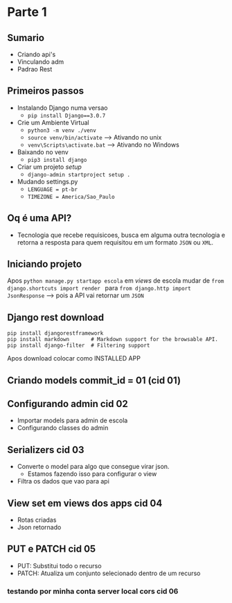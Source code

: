 # Parte 1

## Sumario

- Criando api's 
- Vinculando adm 
- Padrao Rest

## Primeiros passos

- Instalando Django numa versao
    - `pip install Django==3.0.7`
- Crie um Ambiente Virtual
    - `python3 -m venv ./venv`
    - `source venv/bin/activate` --> Ativando no unix
    - `venv\Scripts\activate.bat` --> Ativando no Windows
- Baixando no venv
    - `pip3 install django` 
- Criar um projeto *setup*
  - `django-admin startproject setup .`
- Mudando settings.py
  - `LENGUAGE = pt-br`
  - `TIMEZONE = America/Sao_Paulo`

## Oq é uma API?

- Tecnologia que recebe requisicoes, busca em alguma outra tecnologia e retorna a resposta para quem requisitou em um formato `JSON` ou `XML`.

## Iniciando projeto 

Apos `python manage.py startapp escola`  em *views* de escola mudar de `from django.shortcuts import render ` para `from django.http import JsonResponse` --> pois a API vai retornar um `JSON`


## Django rest download

```
pip install djangorestframework
pip install markdown       # Markdown support for the browsable API.
pip install django-filter  # Filtering support
```
 Apos download colocar como INSTALLED APP

## Criando models commit_id = 01 (cid 01)

## Configurando admin  cid 02

- Importar models para admin de escola
- Configurando classes do admin
  
## Serializers  cid 03

- Converte o model para algo que consegue virar json.
    - Estamos fazendo isso para configurar o view 
- Filtra os dados que vao para api

## View set em views dos apps cid 04

- Rotas criadas
- Json retornado

## PUT e PATCH cid 05

- PUT: Substitui todo o recurso 
- PATCH: Atualiza um conjunto selecionado dentro de um recurso

### testando por minha conta server local cors cid 06
